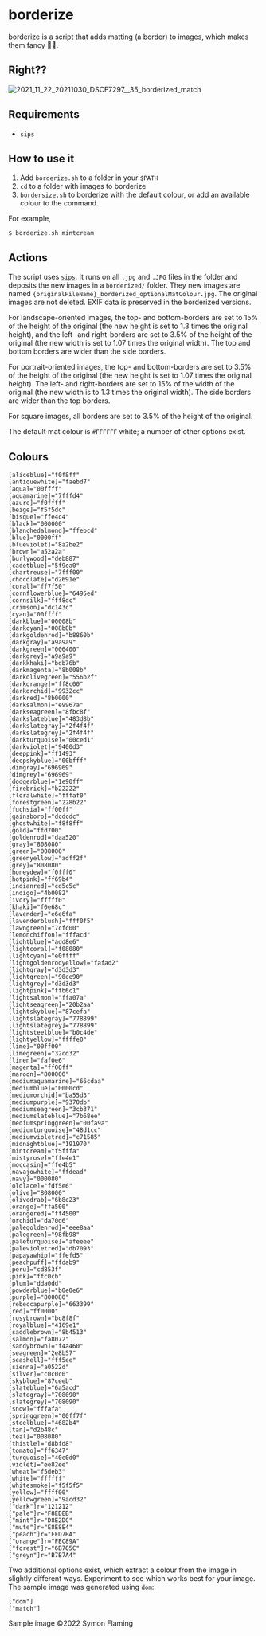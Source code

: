 # borderize 
borderize is a script that adds matting (a border) to images, which makes them fancy 💁‍♂️.

## Right??
![2021_11_22_20211030_DSCF7297__35_borderized_match](https://user-images.githubusercontent.com/17396560/163601446-a7e5ff05-a8fe-4e1b-a505-bccffcff50d3.jpg)

## Requirements
- `sips`

## How to use it
1. Add `borderize.sh` to a folder in your `$PATH`
2. `cd` to a folder with images to borderize
3. `bordersize.sh` to borderize with the default colour, or add an available colour to the command.

For example, 
```
$ borderize.sh mintcream
```

## Actions
The script uses [`sips`](https://ss64.com/osx/sips.html). It runs on all `.jpg` and `.JPG` files in the folder and deposits the new images in a `borderized/` folder. They new images are named `{originalFileName}_borderized_optionalMatColour.jpg`. The original images are not deleted. EXIF data is preserved in the borderized versions.

For landscape-oriented images, the top- and bottom-borders are set to 15% of the height of the original (the new height is set to 1.3 times the original height), and the left- and right-borders are set to 3.5% of the height of the original (the new width is set to 1.07 times the original width). The top and bottom borders are wider than the side borders.

For portrait-oriented images, the top- and bottom-borders are set to 3.5% of the height of the original (the new height is set to 1.07 times the original height). The left- and right-borders are set to 15% of the width of the original (the new width is to 1.3 times the original width). The side borders are wider than the top borders.

For square images, all borders are set to 3.5% of the height of the original.

The default mat colour is `#FFFFFF` white; a number of other options exist.

## Colours
```
[aliceblue]="f0f8ff"
[antiquewhite]="faebd7"
[aqua]="00ffff"
[aquamarine]="7fffd4"
[azure]="f0ffff"
[beige]="f5f5dc"
[bisque]="ffe4c4"
[black]="000000"
[blanchedalmond]="ffebcd"
[blue]="0000ff"
[blueviolet]="8a2be2"
[brown]="a52a2a"
[burlywood]="deb887"
[cadetblue]="5f9ea0"
[chartreuse]="7fff00"
[chocolate]="d2691e"
[coral]="ff7f50"
[cornflowerblue]="6495ed"
[cornsilk]="fff8dc"
[crimson]="dc143c"
[cyan]="00ffff"
[darkblue]="00008b"
[darkcyan]="008b8b"
[darkgoldenrod]="b8860b"
[darkgray]="a9a9a9"
[darkgreen]="006400"
[darkgrey]="a9a9a9"
[darkkhaki]="bdb76b"
[darkmagenta]="8b008b"
[darkolivegreen]="556b2f"
[darkorange]="ff8c00"
[darkorchid]="9932cc"
[darkred]="8b0000"
[darksalmon]="e9967a"
[darkseagreen]="8fbc8f"
[darkslateblue]="483d8b"
[darkslategray]="2f4f4f"
[darkslategrey]="2f4f4f"
[darkturquoise]="00ced1"
[darkviolet]="9400d3"
[deeppink]="ff1493"
[deepskyblue]="00bfff"
[dimgray]="696969"
[dimgrey]="696969"
[dodgerblue]="1e90ff"
[firebrick]="b22222"
[floralwhite]="fffaf0"
[forestgreen]="228b22"
[fuchsia]="ff00ff"
[gainsboro]="dcdcdc"
[ghostwhite]="f8f8ff"
[gold]="ffd700"
[goldenrod]="daa520"
[gray]="808080"
[green]="008000"
[greenyellow]="adff2f"
[grey]="808080"
[honeydew]="f0fff0"
[hotpink]="ff69b4"
[indianred]="cd5c5c"
[indigo]="4b0082"
[ivory]="fffff0"
[khaki]="f0e68c"
[lavender]="e6e6fa"
[lavenderblush]="fff0f5"
[lawngreen]="7cfc00"
[lemonchiffon]="fffacd"
[lightblue]="add8e6"
[lightcoral]="f08080"
[lightcyan]="e0ffff"
[lightgoldenrodyellow]="fafad2"
[lightgray]="d3d3d3"
[lightgreen]="90ee90"
[lightgrey]="d3d3d3"
[lightpink]="ffb6c1"
[lightsalmon]="ffa07a"
[lightseagreen]="20b2aa"
[lightskyblue]="87cefa"
[lightslategray]="778899"
[lightslategrey]="778899"
[lightsteelblue]="b0c4de"
[lightyellow]="ffffe0"
[lime]="00ff00"
[limegreen]="32cd32"
[linen]="faf0e6"
[magenta]="ff00ff"
[maroon]="800000"
[mediumaquamarine]="66cdaa"
[mediumblue]="0000cd"
[mediumorchid]="ba55d3"
[mediumpurple]="9370db"
[mediumseagreen]="3cb371"
[mediumslateblue]="7b68ee"
[mediumspringgreen]="00fa9a"
[mediumturquoise]="48d1cc"
[mediumvioletred]="c71585"
[midnightblue]="191970"
[mintcream]="f5fffa"
[mistyrose]="ffe4e1"
[moccasin]="ffe4b5"
[navajowhite]="ffdead"
[navy]="000080"
[oldlace]="fdf5e6"
[olive]="808000"
[olivedrab]="6b8e23"
[orange]="ffa500"
[orangered]="ff4500"
[orchid]="da70d6"
[palegoldenrod]="eee8aa"
[palegreen]="98fb98"
[paleturquoise]="afeeee"
[palevioletred]="db7093"
[papayawhip]="ffefd5"
[peachpuff]="ffdab9"
[peru]="cd853f"
[pink]="ffc0cb"
[plum]="dda0dd"
[powderblue]="b0e0e6"
[purple]="800080"
[rebeccapurple]="663399"
[red]="ff0000"
[rosybrown]="bc8f8f"
[royalblue]="4169e1"
[saddlebrown]="8b4513"
[salmon]="fa8072"
[sandybrown]="f4a460"
[seagreen]="2e8b57"
[seashell]="fff5ee"
[sienna]="a0522d"
[silver]="c0c0c0"
[skyblue]="87ceeb"
[slateblue]="6a5acd"
[slategray]="708090"
[slategrey]="708090"
[snow]="fffafa"
[springgreen]="00ff7f"
[steelblue]="4682b4"
[tan]="d2b48c"
[teal]="008080"
[thistle]="d8bfd8"
[tomato]="ff6347"
[turquoise]="40e0d0"
[violet]="ee82ee"
[wheat]="f5deb3"
[white]="ffffff"
[whitesmoke]="f5f5f5"
[yellow]="ffff00"
[yellowgreen]="9acd32"
["dark"]r="121212"
["pale"]r="F8EDEB"
["mint"]r="D8E2DC"
["mute"]r="E8E8E4"
["peach"]r="FFD7BA"
["orange"]r="FEC89A"
["forest"]r="6B705C"
["greyn"]r="B7B7A4"
```

Two additional options exist, which extract a colour from the image in slightly different ways. Experiment to see which works best for your image. The sample image was generated using `dom`:
```
["dom"]
["match"]
```

Sample image ©2022 Symon Flaming
